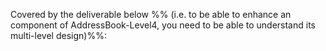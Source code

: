 <!-- TODO: add LO here  ../../book/design/introduction/what/full.md -->

<panel type="danger" header="`W7.2a` Can explain Software Architecture :star:" expanded no-close>
  <include src="../../book/architecture/introduction/what/full.md" />
<!-- TODO: add evidence -->
</panel>

<!-- ==================================================================================================== -->

<panel type="danger" header="`W7.2a` Can interpret an architecture diagram :star:" expanded no-close>
  <include src="../../book/architecture/architectureDiagrams/reading/full.md" />
<!-- TODO: add evidence -->
</panel>

<!-- ==================================================================================================== -->

<panel type="info" header="`W7.2b` Can explain multi-level design :star::star::star:" expanded no-close>
  <include src="../../book/designApproaches/multilevelDesign/what/full.md"/>
  <panel header=":dart: Evidence" expanded>

Covered by the deliverable below %%&nbsp;(i.e. to be able to enhance an component of AddressBook-Level4, you need to be able to understand its multi-level design)%%:

<include src="../../admin/project-v10.md#product" name="%%Admin » v1.0 → Product%%" dynamic/>

  </panel>
</panel>
